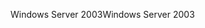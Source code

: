 <span data-ttu-id="6f505-101">Windows Server 2003</span><span class="sxs-lookup"><span data-stu-id="6f505-101">Windows Server 2003</span></span>